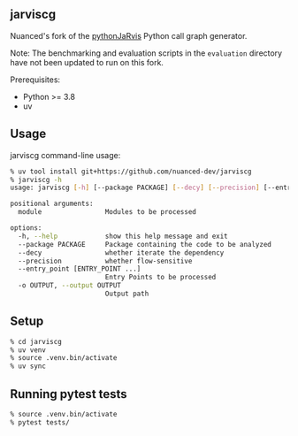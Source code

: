 ## jarviscg

Nuanced's fork of the [pythonJaRvis](https://github.com/pythonJaRvis/pythonJaRvis.github.io) Python call graph generator.

Note: The benchmarking and evaluation scripts in the `evaluation` directory have not been updated to run on this fork.

Prerequisites:

* Python >= 3.8
* uv

## Usage

jarviscg command-line usage:

```bash
% uv tool install git+https://github.com/nuanced-dev/jarviscg
% jarviscg -h
usage: jarviscg [-h] [--package PACKAGE] [--decy] [--precision] [--entry_point [ENTRY_POINT ...]] [-o OUTPUT] [module ...]

positional arguments:
  module                Modules to be processed

options:
  -h, --help            show this help message and exit
  --package PACKAGE     Package containing the code to be analyzed
  --decy                whether iterate the dependency
  --precision           whether flow-sensitive
  --entry_point [ENTRY_POINT ...]
                        Entry Points to be processed
  -o OUTPUT, --output OUTPUT
                        Output path
```

## Setup

```bash
% cd jarviscg
% uv venv
% source .venv.bin/activate
% uv sync
```

## Running pytest tests

```bash
% source .venv.bin/activate
% pytest tests/
```
